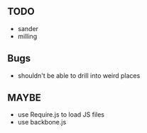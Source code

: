 ## TODO
- sander
- milling

## Bugs
- shouldn't be able to drill into weird places

## MAYBE
- use Require.js to load JS files
- use backbone.js